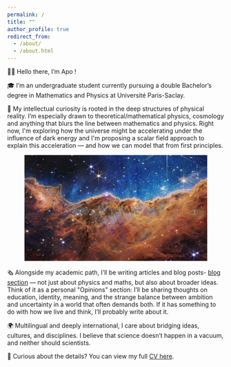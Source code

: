 ```yaml
---
permalink: /
title: ""
author_profile: true
redirect_from: 
  - /about/
  - /about.html
---
```


👋🏼 Hello there, I’m Apo !

🎓 I’m an undergraduate student currently pursuing a double Bachelor’s degree in Mathematics and Physics at Université Paris-Saclay.

🌌  My intellectual curiosity is rooted in the deep structures of physical reality. I’m especially drawn to theoretical/mathematical physics, cosmology and anything that blurs the line between mathematics and physics. Right now, I'm exploring how the universe might be accelerating under the influence of dark energy and I'm proposing a scalar field approach to explain this acceleration — and how we can model that from first principles.

<figure class="article-image">
        <img src="/images/Carina-Nebula-Cosmic-Cliffs-NGC-3324-James-Webb-Space-Telescope-NIRCam.png" alt="">
    </figure>

🗞️ Alongside my academic path, I’ll be writing articles and blog posts- [blog section](./year-archive/) — not just about physics and maths, but also about broader ideas. Think of it as a personal "Opinions" section: I’ll be sharing thoughts on education, identity, meaning, and the strange balance between ambition and uncertainty in a world that often demands both. If it has something to do with how we live and think, I’ll probably write about it. 

🌍 Multilingual and deeply international, I care about bridging ideas, cultures, and disciplines. I believe that science doesn’t happen in a vacuum, and neither should scientists.


📄 Curious about the details? You can view my full [CV here](./files/CV.pdf). 

